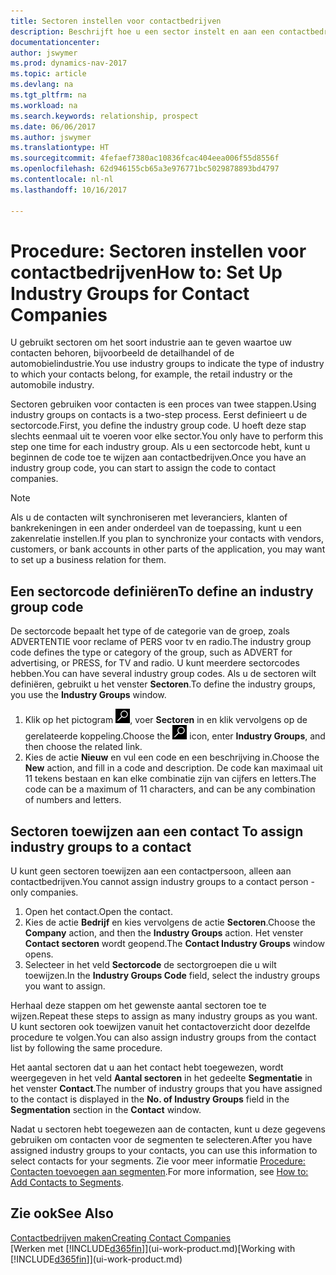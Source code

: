 ```yaml
---
title: Sectoren instellen voor contactbedrijven
description: Beschrijft hoe u een sector instelt en aan een contactbedrijf toewijst, bijvoorbeeld de detailhandel of de auto-industrie.
documentationcenter: 
author: jswymer
ms.prod: dynamics-nav-2017
ms.topic: article
ms.devlang: na
ms.tgt_pltfrm: na
ms.workload: na
ms.search.keywords: relationship, prospect
ms.date: 06/06/2017
ms.author: jswymer
ms.translationtype: HT
ms.sourcegitcommit: 4fefaef7380ac10836fcac404eea006f55d8556f
ms.openlocfilehash: 62d946155cb65a3e976771bc5029878893bd4797
ms.contentlocale: nl-nl
ms.lasthandoff: 10/16/2017

---
```

# <a name="how-to-set-up-industry-groups-for-contact-companies"></a><span data-ttu-id="f0912-103">Procedure: Sectoren instellen voor contactbedrijven</span><span class="sxs-lookup"><span data-stu-id="f0912-103">How to: Set Up Industry Groups for Contact Companies</span></span>
<span data-ttu-id="f0912-104">U gebruikt sectoren om het soort industrie aan te geven waartoe uw contacten behoren, bijvoorbeeld de detailhandel of de automobielindustrie.</span><span class="sxs-lookup"><span data-stu-id="f0912-104">You use industry groups to indicate the type of industry to which your contacts belong, for example, the retail industry or the automobile industry.</span></span>

<span data-ttu-id="f0912-105">Sectoren gebruiken voor contacten is een proces van twee stappen.</span><span class="sxs-lookup"><span data-stu-id="f0912-105">Using industry groups on contacts is a two-step process.</span></span> <span data-ttu-id="f0912-106">Eerst definieert u de sectorcode.</span><span class="sxs-lookup"><span data-stu-id="f0912-106">First, you define the industry group code.</span></span> <span data-ttu-id="f0912-107">U hoeft deze stap slechts eenmaal uit te voeren voor elke sector.</span><span class="sxs-lookup"><span data-stu-id="f0912-107">You only have to perform this step one time for each industry group.</span></span> <span data-ttu-id="f0912-108">Als u een sectorcode hebt, kunt u beginnen de code toe te wijzen aan contactbedrijven.</span><span class="sxs-lookup"><span data-stu-id="f0912-108">Once you have an industry group code, you can start to assign the code to contact companies.</span></span>

> [!NOTE]  
>   <span data-ttu-id="f0912-109">Als u de contacten wilt synchroniseren met leveranciers, klanten of bankrekeningen in een ander onderdeel van de toepassing, kunt u een zakenrelatie instellen.</span><span class="sxs-lookup"><span data-stu-id="f0912-109">If you plan to synchronize your contacts with vendors, customers, or bank accounts in other parts of the application, you may want to set up a business relation for them.</span></span>

## <a name="to-define-an-industry-group-code"></a><span data-ttu-id="f0912-110">Een sectorcode definiëren</span><span class="sxs-lookup"><span data-stu-id="f0912-110">To define an industry group code</span></span>
<span data-ttu-id="f0912-111">De sectorcode bepaalt het type of de categorie van de groep, zoals ADVERTENTIE voor reclame of PERS voor tv en radio.</span><span class="sxs-lookup"><span data-stu-id="f0912-111">The industry group code defines the type or category of the group, such as ADVERT for advertising, or PRESS, for TV and radio.</span></span> <span data-ttu-id="f0912-112">U kunt meerdere sectorcodes hebben.</span><span class="sxs-lookup"><span data-stu-id="f0912-112">You can have several industry group codes.</span></span> <span data-ttu-id="f0912-113">Als u de sectoren wilt definiëren, gebruikt u het venster **Sectoren**.</span><span class="sxs-lookup"><span data-stu-id="f0912-113">To define the industry groups, you use the **Industry Groups** window.</span></span>

1. <span data-ttu-id="f0912-114">Klik op het pictogram ![Zoeken naar pagina of rapport](media/ui-search/search_small.png "pictogram Zoeken naar pagina of rapport"), voer **Sectoren** in en klik vervolgens op de gerelateerde koppeling.</span><span class="sxs-lookup"><span data-stu-id="f0912-114">Choose the ![Search for Page or Report](media/ui-search/search_small.png "Search for Page or Report icon") icon, enter **Industry Groups**, and then choose the related link.</span></span>
2. <span data-ttu-id="f0912-115">Kies de actie **Nieuw** en vul een code en een beschrijving in.</span><span class="sxs-lookup"><span data-stu-id="f0912-115">Choose the **New** action, and fill in a code and description.</span></span> <span data-ttu-id="f0912-116">De code kan maximaal uit 11 tekens bestaan en kan elke combinatie zijn van cijfers en letters.</span><span class="sxs-lookup"><span data-stu-id="f0912-116">The code can be a maximum of 11 characters, and can be any combination of numbers and letters.</span></span>

## <span data-ttu-id="f0912-117"><a name="AssignIndustryGroupContact">Sectoren toewijzen aan een contact</a></span><span class="sxs-lookup"><span data-stu-id="f0912-117"><a name="AssignIndustryGroupContact"></a> To assign industry groups to a contact</span></span>
<span data-ttu-id="f0912-118">U kunt geen sectoren toewijzen aan een contactpersoon, alleen aan contactbedrijven.</span><span class="sxs-lookup"><span data-stu-id="f0912-118">You cannot assign industry groups to a contact person - only companies.</span></span>

1. <span data-ttu-id="f0912-119">Open het contact.</span><span class="sxs-lookup"><span data-stu-id="f0912-119">Open the contact.</span></span>
2. <span data-ttu-id="f0912-120">Kies de actie **Bedrijf** en kies vervolgens de actie **Sectoren**.</span><span class="sxs-lookup"><span data-stu-id="f0912-120">Choose the **Company** action, and then the **Industry Groups** action.</span></span> <span data-ttu-id="f0912-121">Het venster **Contact sectoren** wordt geopend.</span><span class="sxs-lookup"><span data-stu-id="f0912-121">The **Contact Industry Groups** window opens.</span></span>
3. <span data-ttu-id="f0912-122">Selecteer in het veld **Sectorcode** de sectorgroepen die u wilt toewijzen.</span><span class="sxs-lookup"><span data-stu-id="f0912-122">In the **Industry Groups Code** field, select the industry groups you want to assign.</span></span>

<span data-ttu-id="f0912-123">Herhaal deze stappen om het gewenste aantal sectoren toe te wijzen.</span><span class="sxs-lookup"><span data-stu-id="f0912-123">Repeat these steps to assign as many industry groups as you want.</span></span> <span data-ttu-id="f0912-124">U kunt sectoren ook toewijzen vanuit het contactoverzicht door dezelfde procedure te volgen.</span><span class="sxs-lookup"><span data-stu-id="f0912-124">You can also assign industry groups from the contact list by following the same procedure.</span></span>

<span data-ttu-id="f0912-125">Het aantal sectoren dat u aan het contact hebt toegewezen, wordt weergegeven in het veld **Aantal sectoren** in het gedeelte **Segmentatie** in het venster **Contact**.</span><span class="sxs-lookup"><span data-stu-id="f0912-125">The number of industry groups that you have assigned to the contact is displayed in the **No. of Industry Groups** field in the **Segmentation** section in the **Contact** window.</span></span>

<span data-ttu-id="f0912-126">Nadat u sectoren hebt toegewezen aan de contacten, kunt u deze gegevens gebruiken om contacten voor de segmenten te selecteren.</span><span class="sxs-lookup"><span data-stu-id="f0912-126">After you have assigned industry groups to your contacts, you can use this information to select contacts for your segments.</span></span> <span data-ttu-id="f0912-127">Zie voor meer informatie [Procedure: Contacten toevoegen aan segmenten](marketing-add-contact-segment.md).</span><span class="sxs-lookup"><span data-stu-id="f0912-127">For more information, see [How to: Add Contacts to Segments](marketing-add-contact-segment.md).</span></span>

## <a name="see-also"></a><span data-ttu-id="f0912-128">Zie ook</span><span class="sxs-lookup"><span data-stu-id="f0912-128">See Also</span></span>
[<span data-ttu-id="f0912-129">Contactbedrijven maken</span><span class="sxs-lookup"><span data-stu-id="f0912-129">Creating Contact Companies</span></span>](marketing-create-contact-companies.md)  
<span data-ttu-id="f0912-130">[Werken met [!INCLUDE[d365fin](includes/d365fin_md.md)]](ui-work-product.md)</span><span class="sxs-lookup"><span data-stu-id="f0912-130">[Working with [!INCLUDE[d365fin](includes/d365fin_md.md)]](ui-work-product.md)</span></span>

